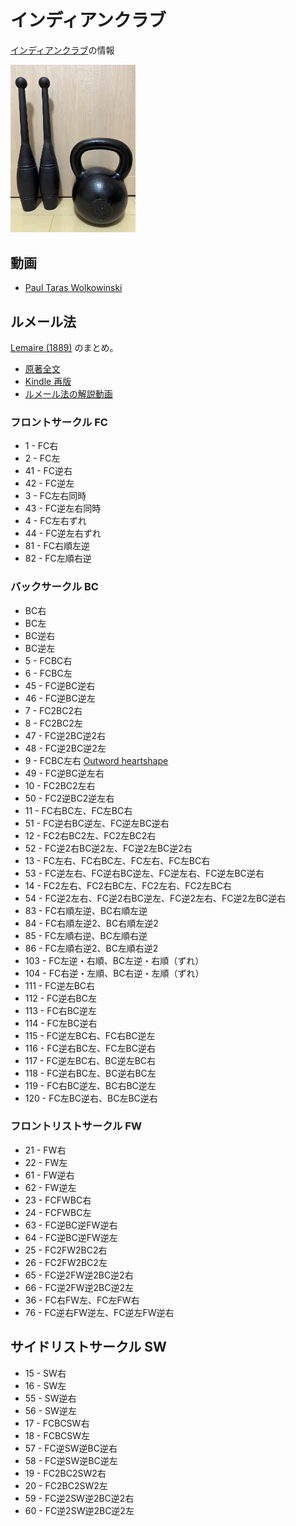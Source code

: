 # インディアンクラブ

[インディアンクラブ](https://en.wikipedia.org/wiki/Indian_club)の情報

<img src="indian.jpg" width="200">

## 動画

- [Paul Taras Wolkowinski](https://www.youtube.com/c/PaulTarasWolkowinski)

## ルメール法

[Lemaire (1889)](https://openlibrary.org/books/OL7206217M/Indian_clubs_and_how_to_use_them) のまとめ。

- [原著全文](https://archive.org/details/indianclubshowto00lemaiala/)
- [Kindle 再版](https://www.amazon.co.jp/dp/B01NBP5UXR)
- [ルメール法の解説動画](https://youtube.com/playlist?list=PL5jvmrhm1ZVZJXR7kfl760dicnM4WyQqF)

### フロントサークル FC
- 1 - FC右
- 2 - FC左
- 41 - FC逆右
- 42 - FC逆左
- 3 - FC左右同時
- 43 - FC逆左右同時
- 4 - FC左右ずれ
- 44 - FC逆左右ずれ
- 81 - FC右順左逆
- 82 - FC左順右逆

### バックサークル BC
- BC右
- BC左
- BC逆右
- BC逆左
- 5 - FCBC右
- 6 - FCBC左
- 45 - FC逆BC逆右
- 46 - FC逆BC逆左
- 7 - FC2BC2右
- 8 - FC2BC2左
- 47 - FC逆2BC逆2右
- 48 - FC逆2BC逆2左
- 9 - FCBC左右 [Outword heartshape](https://youtu.be/d42WerJ6fRU)
- 49 - FC逆BC逆左右
- 10 - FC2BC2左右
- 50 - FC2逆BC2逆左右
- 11 - FC右BC左、FC左BC右
- 51 - FC逆右BC逆左、FC逆左BC逆右
- 12 - FC2右BC2左、FC2左BC2右
- 52 - FC逆2右BC逆2左、FC逆2左BC逆2右
- 13 - FC左右、FC右BC左、FC左右、FC左BC右
- 53 - FC逆左右、FC逆右BC逆左、FC逆左右、FC逆左BC逆右
- 14 - FC2左右、FC2右BC左、FC2左右、FC2左BC右
- 54 - FC逆2左右、FC逆2右BC逆左、FC逆2左右、FC逆2左BC逆右
- 83 - FC右順左逆、BC右順左逆
- 84 - FC右順左逆2、BC右順左逆2
- 85 - FC左順右逆、BC左順右逆
- 86 - FC左順右逆2、BC左順右逆2
- 103 - FC左逆・右順、BC左逆・右順（ずれ）
- 104 - FC右逆・左順、BC右逆・左順（ずれ）
- 111 - FC逆左BC右
- 112 - FC逆右BC左
- 113 - FC右BC逆左
- 114 - FC左BC逆右
- 115 - FC逆左BC右、FC右BC逆左
- 116 - FC逆右BC左、FC左BC逆右
- 117 - FC逆左BC右、BC逆左BC右
- 118 - FC逆右BC左、BC逆右BC左
- 119 - FC右BC逆左、BC右BC逆左
- 120 - FC左BC逆右、BC左BC逆右

### フロントリストサークル FW
- 21 - FW右
- 22 - FW左
- 61 - FW逆右
- 62 - FW逆左
- 23 - FCFWBC右
- 24 - FCFWBC左
- 63 - FC逆BC逆FW逆右
- 64 - FC逆BC逆FW逆左
- 25 - FC2FW2BC2右
- 26 - FC2FW2BC2左
- 65 - FC逆2FW逆2BC逆2右
- 66 - FC逆2FW逆2BC逆2左
- 36 - FC右FW左、FC左FW右
- 76 - FC逆右FW逆左、FC逆左FW逆右

## サイドリストサークル SW
- 15 - SW右
- 16 - SW左
- 55 - SW逆右
- 56 - SW逆左
- 17 - FCBCSW右
- 18 - FCBCSW左
- 57 - FC逆SW逆BC逆右
- 58 - FC逆SW逆BC逆左
- 19 - FC2BC2SW2右
- 20 - FC2BC2SW2左
- 59 - FC逆2SW逆2BC逆2右
- 60 - FC逆2SW逆2BC逆2左

